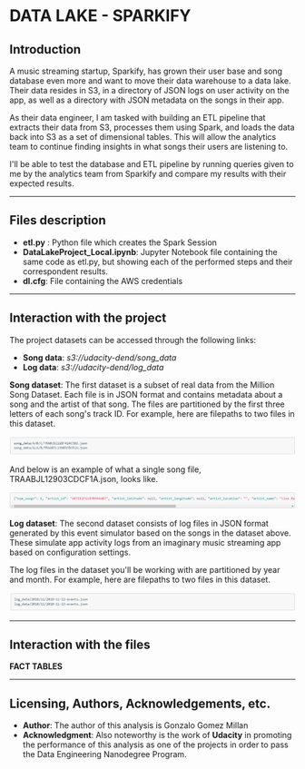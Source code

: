 # **DATA LAKE - SPARKIFY**

## **Introduction**
A music streaming startup, Sparkify, has grown their user base and song database even more and want to move their data warehouse to a data lake. Their data resides in S3, in a directory of JSON logs on user activity on the app, as well as a directory with JSON metadata on the songs in their app.

As their data engineer, I am tasked with building an ETL pipeline that extracts their data from S3, processes them using Spark, and loads the data back into S3 as a set of dimensional tables. This will allow the analytics team to continue finding insights in what songs their users are listening to.

I'll be able to test the database and ETL pipeline by running queries given to me by the analytics team from Sparkify and compare my results with their expected results.

---

## **Files description**
- **etl.py** : Python file which creates the Spark Session
- **DataLakeProject_Local.ipynb**: Jupyter Notebook file containing the same code as etl.py, but showing each of the performed steps and their correspondent results.
- **dl.cfg**: File containing the AWS credentials

---

## **Interaction with the project**
The project datasets can be accessed through the following links:
- **Song data**: *s3://udacity-dend/song_data*
- **Log data**: *s3://udacity-dend/log_data*

**Song dataset**: The first dataset is a subset of real data from the Million Song Dataset. Each file is in JSON format and contains metadata about a song and the artist of that song. The files are partitioned by the first three letters of each song's track ID. For example, here are filepaths to two files in this dataset.

![](song_data_screenshot_1.png)

And below is an example of what a single song file, TRAABJL12903CDCF1A.json, looks like.

![](song_data_screenshot_2.png)


**Log dataset**: The second dataset consists of log files in JSON format generated by this event simulator based on the songs in the dataset above. These simulate app activity logs from an imaginary music streaming app based on configuration settings.

The log files in the dataset you'll be working with are partitioned by year and month. For example, here are filepaths to two files in this dataset.

![](log_data_screenshot_1.png)

---

## **Interaction with the files**
**FACT TABLES**


---
## **Licensing, Authors, Acknowledgements, etc.**
- **Author**: The author of this analysis is Gonzalo Gomez Millan
- **Acknowledgment**: Also noteworthy is the work of **Udacity** in promoting the performance of this analysis as one of the projects in order to pass the Data Engineering Nanodegree Program.